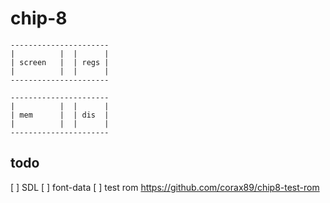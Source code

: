 # chip-8

    ----------------------
    |          |  |      |
    | screen   |  | regs |
    |          |  |      |
    ----------------------

    ----------------------
    |          |  |      |
    | mem      |  | dis  |
    |          |  |      |
    ----------------------

## todo
[ ] SDL
[ ] font-data
[ ] test rom https://github.com/corax89/chip8-test-rom

